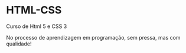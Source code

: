 # HTML-CSS
 Curso de Html 5 e CSS 3

No processo de aprendizagem em programação, sem pressa, mas com qualidade!